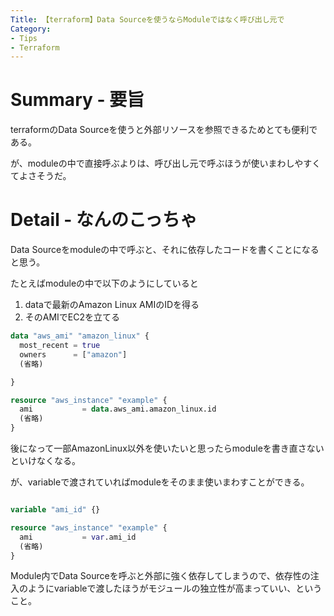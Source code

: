```yaml
---
Title: 【terraform】Data Sourceを使うならModuleではなく呼び出し元で
Category:
- Tips
- Terraform
---
```


# Summary - 要旨

terraformのData Sourceを使うと外部リソースを参照できるためとても便利である。

が、moduleの中で直接呼ぶよりは、呼び出し元で呼ぶほうが使いまわしやすくてよさそうだ。

# Detail - なんのこっちゃ

Data Sourceをmoduleの中で呼ぶと、それに依存したコードを書くことになると思う。

たとえばmoduleの中で以下のようにしていると

1. dataで最新のAmazon Linux AMIのIDを得る
2. そのAMIでEC2を立てる

```terraform
data "aws_ami" "amazon_linux" {
  most_recent = true
  owners      = ["amazon"]
  (省略)

}

resource "aws_instance" "example" {
  ami           = data.aws_ami.amazon_linux.id
  (省略)
}

```

後になって一部AmazonLinux以外を使いたいと思ったらmoduleを書き直さないといけなくなる。

が、variableで渡されていればmoduleをそのまま使いまわすことができる。

```terraform

variable "ami_id" {}

resource "aws_instance" "example" {
  ami           = var.ami_id
  (省略)
}

```


Module内でData Sourceを呼ぶと外部に強く依存してしまうので、依存性の注入のようにvariableで渡したほうがモジュールの独立性が高まっていい、ということ。